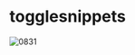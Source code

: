 # togglesnippets

![0831](https://github.com/user-attachments/assets/d030bef6-8ed6-4adf-9ec0-644de10a711c)
